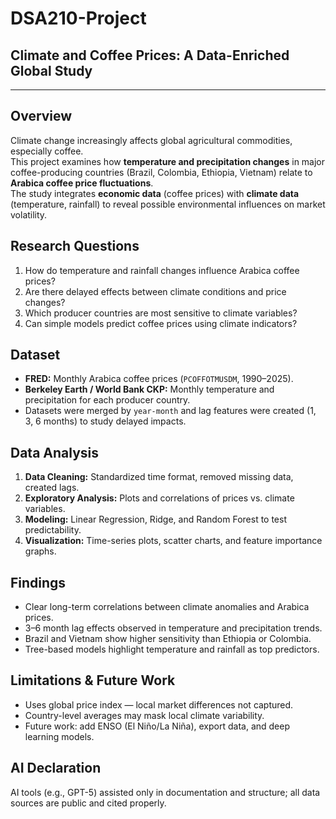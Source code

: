 # DSA210-Project  
## Climate and Coffee Prices: A Data-Enriched Global Study  

---

## Overview  
Climate change increasingly affects global agricultural commodities, especially coffee.  
This project examines how **temperature and precipitation changes** in major coffee-producing countries (Brazil, Colombia, Ethiopia, Vietnam) relate to **Arabica coffee price fluctuations**.  
The study integrates **economic data** (coffee prices) with **climate data** (temperature, rainfall) to reveal possible environmental influences on market volatility.



## Research Questions  
1. How do temperature and rainfall changes influence Arabica coffee prices?  
2. Are there delayed effects between climate conditions and price changes?  
3. Which producer countries are most sensitive to climate variables?  
4. Can simple models predict coffee prices using climate indicators?



## Dataset  
- **FRED:** Monthly Arabica coffee prices (`PCOFFOTMUSDM`, 1990–2025).  
- **Berkeley Earth / World Bank CKP:** Monthly temperature and precipitation for each producer country.  
- Datasets were merged by `year-month` and lag features were created (1, 3, 6 months) to study delayed impacts.



## Data Analysis  
1. **Data Cleaning:** Standardized time format, removed missing data, created lags.  
2. **Exploratory Analysis:** Plots and correlations of prices vs. climate variables.  
3. **Modeling:** Linear Regression, Ridge, and Random Forest to test predictability.  
4. **Visualization:** Time-series plots, scatter charts, and feature importance graphs.



## Findings  
- Clear long-term correlations between climate anomalies and Arabica prices.  
- 3–6 month lag effects observed in temperature and precipitation trends.  
- Brazil and Vietnam show higher sensitivity than Ethiopia or Colombia.  
- Tree-based models highlight temperature and rainfall as top predictors.



## Limitations & Future Work  
- Uses global price index — local market differences not captured.  
- Country-level averages may mask local climate variability.  
- Future work: add ENSO (El Niño/La Niña), export data, and deep learning models.



## AI Declaration  
AI tools (e.g., GPT-5) assisted only in documentation and structure; all data sources are public and cited properly.
